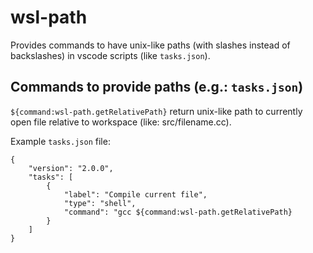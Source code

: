 # wsl-path

Provides commands to have unix-like paths (with slashes instead of backslashes) in vscode scripts (like `tasks.json`).

## Commands to provide paths (e.g.: `tasks.json`)

`${command:wsl-path.getRelativePath}` return unix-like path to currently open file relative to workspace (like: src/filename.cc).

Example `tasks.json` file:
```
{
    "version": "2.0.0",
    "tasks": [
        {
            "label": "Compile current file",
            "type": "shell",
            "command": "gcc ${command:wsl-path.getRelativePath}
        }
    ]
}
```
